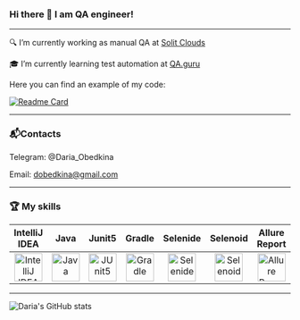 ### Hi there 👋 I am QA engineer!
***
:mag: I’m currently working as manual QA at <a href="https://solit-clouds.ru/">Solit Clouds</a>

:mortar_board: I’m currently learning test automation at <a href="https://qa.guru/"> QA.guru</a>

Here you can find an example of my code:

[![Readme Card](https://github-readme-stats.vercel.app/api/pin/?username=DariaObedkina&repo=lenta-tests)](https://github.com/DariaObedkina/lenta-tests)
***
### :mailbox_with_mail:Contacts
Telegram: @Daria_Obedkina

Email: dobedkina@gmail.com

***
### :trophy: My skills
| IntelliJ IDEA | Java | Junit5 | Gradle | Selenide | Selenoid | Allure Report | Jenkins | Jira | 
|:-------------:|:---------:|:-------:|:----:|:------:|:----:|:----:|:------:|:------:|
| <img src="https://starchenkov.pro/qa-guru/img/skills/Intelij_IDEA.svg" width="50" height="50"  alt="IntelliJ IDEA"> | <img src="https://starchenkov.pro/qa-guru/img/skills/Java.svg" width="50" height="50"  alt="Java"> | <img src="https://starchenkov.pro/qa-guru/img/skills/JUnit5.svg" width="50" height="50"  alt="JUnit5"> | <img src="https://starchenkov.pro/qa-guru/img/skills/Gradle.svg" width="50" height="50"  alt="Gradle"> | <img src="https://starchenkov.pro/qa-guru/img/skills/Selenide.svg" width="50" height="50"  alt="Selenide"> | <img src="https://starchenkov.pro/qa-guru/img/skills/Selenoid.svg" width="50" height="50"  alt="Selenoid"> | <img src="https://starchenkov.pro/qa-guru/img/skills/Allure_Report.svg" width="50" height="50"  alt="Allure Report"> | <img src="https://starchenkov.pro/qa-guru/img/skills/Jenkins.svg" width="50" height="50"  alt="Jenkins"> | <img src="https://starchenkov.pro/qa-guru/img/skills/Jira.svg" width="50" height="50"  alt="Jenkins"> |


***
![Daria's GitHub stats](https://github-readme-stats.vercel.app/api?username=DariaObedkina&show_icons=true&theme=radical)


